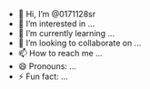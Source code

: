 - 👋 Hi, I’m @0171128sr
- 👀 I’m interested in ...
- 🌱 I’m currently learning ...
- 💞️ I’m looking to collaborate on ...
- 📫 How to reach me ...
- 😄 Pronouns: ...
- ⚡ Fun fact: ...

<!---
0171128sr/0171128sr is a ✨ special ✨ repository because its `README.md` (this file) appears on your GitHub profile.
You can click the Preview link to take a look at your changes.
--->
